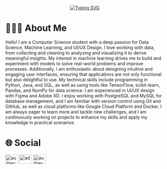 <div align="center">

[![Typing SVG](https://readme-typing-svg.demolab.com?font=Fira+Code&weight=600&pause=1000&color=F7F6F1&width=435&lines=Hi+%F0%9F%91%8B%F0%9F%8F%BB%2C++I+am+Audrey+Naila+Putri)](https://git.io/typing-svg)

</div>

# 👩🏻‍💻 About Me

Hello! I am a Computer Science student with a deep passion for Data Science, Machine Learning, and UI/UX Design. I love working with data, from collecting and cleaning to analyzing and visualizing it to derive meaningful insights. My interest in machine learning drives me to build and experiment with models to solve real-world problems and improve processes. Additionally, I am enthusiastic about designing intuitive and engaging user interfaces, ensuring that applications are not only functional but also delightful to use. My technical skills include programming in Python, Java, and SQL, as well as using tools like TensorFlow, scikit-learn, Pandas, and NumPy for data science. I am experienced in UI/UX design with Figma and Adobe XD. I enjoy working with PostgreSQL and MySQL for database management, and I am familiar with version control using Git and GitHub, as well as cloud platforms like Google Cloud Platform and Docker. I am always eager to learn more and tackle new challenges, and I am continuously working on projects to enhance my skills and apply my knowledge in practical scenarios.

# 🌐 Social 

<p align="left">
<a href="https://linkedin.com/in/audreynailaputri" target="blank"><img align="center" src="https://raw.githubusercontent.com/rahuldkjain/github-profile-readme-generator/master/src/images/icons/Social/linked-in-alt.svg" alt="audreynailaputri" height="30" width="40" /></a>
<a href="https://instagram.com/ad" target="blank"><img align="center" src="https://raw.githubusercontent.com/rahuldkjain/github-profile-readme-generator/master/src/images/icons/Social/instagram.svg" alt="ad" height="30" width="40" /></a>
<a href="https://www.hackerrank.com/audreynaila" target="blank"><img align="center" src="https://raw.githubusercontent.com/rahuldkjain/github-profile-readme-generator/master/src/images/icons/Social/hackerrank.svg" alt="audreynaila" height="30" width="40" /></a>
</p>







